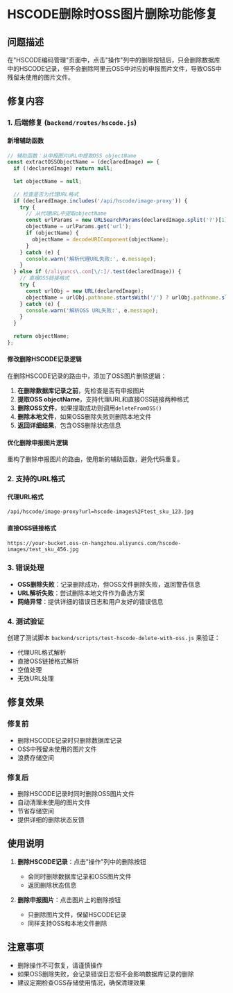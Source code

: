 # HSCODE删除时OSS图片删除功能修复

## 问题描述
在"HSCODE编码管理"页面中，点击"操作"列中的删除按钮后，只会删除数据库中的HSCODE记录，但不会删除阿里云OSS中对应的申报图片文件，导致OSS中残留未使用的图片文件。

## 修复内容

### 1. 后端修复 (`backend/routes/hscode.js`)

#### 新增辅助函数
```javascript
// 辅助函数：从申报图片URL中提取OSS objectName
const extractOSSObjectName = (declaredImage) => {
  if (!declaredImage) return null;
  
  let objectName = null;
  
  // 检查是否为代理URL格式
  if (declaredImage.includes('/api/hscode/image-proxy')) {
    try {
      // 从代理URL中提取objectName
      const urlParams = new URLSearchParams(declaredImage.split('?')[1]);
      objectName = urlParams.get('url');
      if (objectName) {
        objectName = decodeURIComponent(objectName);
      }
    } catch (e) {
      console.warn('解析代理URL失败:', e.message);
    }
  } else if (/aliyuncs\.com[\/:]/.test(declaredImage)) {
    // 直接OSS链接格式
    try {
      const urlObj = new URL(declaredImage);
      objectName = urlObj.pathname.startsWith('/') ? urlObj.pathname.slice(1) : urlObj.pathname;
    } catch (e) {
      console.warn('解析OSS URL失败:', e.message);
    }
  }
  
  return objectName;
};
```

#### 修改删除HSCODE记录逻辑
在删除HSCODE记录的路由中，添加了OSS图片删除逻辑：

1. **在删除数据库记录之前**，先检查是否有申报图片
2. **提取OSS objectName**，支持代理URL和直接OSS链接两种格式
3. **删除OSS文件**，如果提取成功则调用`deleteFromOSS()`
4. **删除本地文件**，如果OSS删除失败则删除本地文件
5. **返回详细结果**，包含OSS删除状态信息

#### 优化删除申报图片逻辑
重构了删除申报图片的路由，使用新的辅助函数，避免代码重复。

### 2. 支持的URL格式

#### 代理URL格式
```
/api/hscode/image-proxy?url=hscode-images%2Ftest_sku_123.jpg
```

#### 直接OSS链接格式
```
https://your-bucket.oss-cn-hangzhou.aliyuncs.com/hscode-images/test_sku_456.jpg
```

### 3. 错误处理

- **OSS删除失败**：记录删除成功，但OSS文件删除失败，返回警告信息
- **URL解析失败**：尝试删除本地文件作为备选方案
- **网络异常**：提供详细的错误日志和用户友好的错误信息

### 4. 测试验证

创建了测试脚本 `backend/scripts/test-hscode-delete-with-oss.js` 来验证：
- 代理URL格式解析
- 直接OSS链接格式解析
- 空值处理
- 无效URL处理

## 修复效果

### 修复前
- 删除HSCODE记录时只删除数据库记录
- OSS中残留未使用的图片文件
- 浪费存储空间

### 修复后
- 删除HSCODE记录时同时删除OSS图片文件
- 自动清理未使用的图片文件
- 节省存储空间
- 提供详细的删除状态反馈

## 使用说明

1. **删除HSCODE记录**：点击"操作"列中的删除按钮
   - 会同时删除数据库记录和OSS图片文件
   - 返回删除状态信息

2. **删除申报图片**：点击图片上的删除按钮
   - 只删除图片文件，保留HSCODE记录
   - 同样支持OSS和本地文件删除

## 注意事项

- 删除操作不可恢复，请谨慎操作
- 如果OSS删除失败，会记录错误日志但不会影响数据库记录的删除
- 建议定期检查OSS存储使用情况，确保清理效果 
